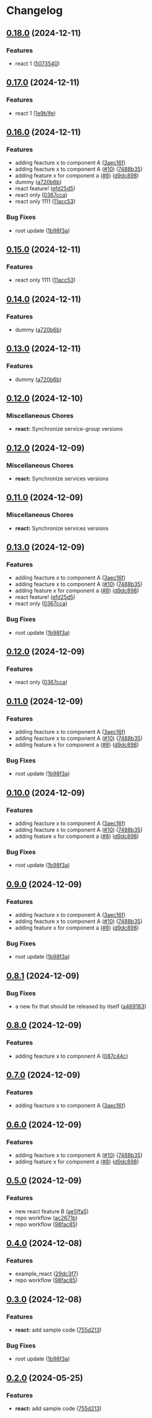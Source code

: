 # Changelog

## [0.18.0](https://github.com/safizn/release-please-monorepo-example-forked/compare/@react@v0.17.0...@react@v0.18.0) (2024-12-11)


### Features

* react 1 ([5073540](https://github.com/safizn/release-please-monorepo-example-forked/commit/5073540350e6a59e836a5f24db2617533db13dcc))

## [0.17.0](https://github.com/safizn/release-please-monorepo-example-forked/compare/@react@v0.16.0...@react@v0.17.0) (2024-12-11)


### Features

* react 1 ([1e9b1fe](https://github.com/safizn/release-please-monorepo-example-forked/commit/1e9b1fe5501b45c2b432da50488667ca97819ae2))

## [0.16.0](https://github.com/safizn/release-please-monorepo-example-forked/compare/@react-v0.15.0...@react@v0.16.0) (2024-12-11)


### Features

* adding feacture x to component A ([3aec16f](https://github.com/safizn/release-please-monorepo-example-forked/commit/3aec16faf3c5fb95ff3486ff6f4671ac39ddab91))
* adding feacture x to component A ([#10](https://github.com/safizn/release-please-monorepo-example-forked/issues/10)) ([7488b35](https://github.com/safizn/release-please-monorepo-example-forked/commit/7488b355c804d2bbc0ebe3be4f5659f2eee0c05d))
* adding feature x for component a ([#8](https://github.com/safizn/release-please-monorepo-example-forked/issues/8)) ([d9dc898](https://github.com/safizn/release-please-monorepo-example-forked/commit/d9dc898d76487347e395f3f954046d57060726ca))
* dummy ([a720b6b](https://github.com/safizn/release-please-monorepo-example-forked/commit/a720b6b3f218bf4b9913acad6f67adcad8c5426f))
* react feature! ([efd25d5](https://github.com/safizn/release-please-monorepo-example-forked/commit/efd25d5bd889753cc903b260da87e1df183c4f9e))
* react only ([0367cca](https://github.com/safizn/release-please-monorepo-example-forked/commit/0367cca061068f2c5079772459f183915669c6b9))
* react only 1111 ([11acc53](https://github.com/safizn/release-please-monorepo-example-forked/commit/11acc53be29bebab86dd41283209b3b6a5b9972d))


### Bug Fixes

* root update ([1b98f3a](https://github.com/safizn/release-please-monorepo-example-forked/commit/1b98f3a641a0fb41d41e71d8c0be204043bf2112))

## [0.15.0](https://github.com/safizn/release-please-monorepo-example-forked/compare/react@v0.14.0...react@v0.15.0) (2024-12-11)


### Features

* react only 1111 ([11acc53](https://github.com/safizn/release-please-monorepo-example-forked/commit/11acc53be29bebab86dd41283209b3b6a5b9972d))

## [0.14.0](https://github.com/safizn/release-please-monorepo-example-forked/compare/react@v0.13.0...react@v0.14.0) (2024-12-11)


### Features

* dummy ([a720b6b](https://github.com/safizn/release-please-monorepo-example-forked/commit/a720b6b3f218bf4b9913acad6f67adcad8c5426f))

## [0.13.0](https://github.com/safizn/release-please-monorepo-example-forked/compare/react@v0.12.0...react@v0.13.0) (2024-12-11)


### Features

* dummy ([a720b6b](https://github.com/safizn/release-please-monorepo-example-forked/commit/a720b6b3f218bf4b9913acad6f67adcad8c5426f))

## [0.12.0](https://github.com/safizn/release-please-monorepo-example-forked/compare/react@v0.12.0...react@v0.12.0) (2024-12-10)


### Miscellaneous Chores

* **react:** Synchronize service-group versions

## [0.12.0](https://github.com/safizn/release-please-monorepo-example-forked/compare/react@v0.11.0...react@v0.12.0) (2024-12-09)


### Miscellaneous Chores

* **react:** Synchronize services versions

## [0.11.0](https://github.com/safizn/release-please-monorepo-example-forked/compare/react@v0.13.0...react@v0.11.0) (2024-12-09)


### Miscellaneous Chores

* **react:** Synchronize services versions

## [0.13.0](https://github.com/safizn/release-please-monorepo-example-forked/compare/react-v0.12.0...react@v0.13.0) (2024-12-09)


### Features

* adding feacture x to component A ([3aec16f](https://github.com/safizn/release-please-monorepo-example-forked/commit/3aec16faf3c5fb95ff3486ff6f4671ac39ddab91))
* adding feacture x to component A ([#10](https://github.com/safizn/release-please-monorepo-example-forked/issues/10)) ([7488b35](https://github.com/safizn/release-please-monorepo-example-forked/commit/7488b355c804d2bbc0ebe3be4f5659f2eee0c05d))
* adding feature x for component a ([#8](https://github.com/safizn/release-please-monorepo-example-forked/issues/8)) ([d9dc898](https://github.com/safizn/release-please-monorepo-example-forked/commit/d9dc898d76487347e395f3f954046d57060726ca))
* react feature! ([efd25d5](https://github.com/safizn/release-please-monorepo-example-forked/commit/efd25d5bd889753cc903b260da87e1df183c4f9e))
* react only ([0367cca](https://github.com/safizn/release-please-monorepo-example-forked/commit/0367cca061068f2c5079772459f183915669c6b9))


### Bug Fixes

* root update ([1b98f3a](https://github.com/safizn/release-please-monorepo-example-forked/commit/1b98f3a641a0fb41d41e71d8c0be204043bf2112))

## [0.12.0](https://github.com/safizn/release-please-monorepo-example-forked/compare/react@v0.11.0...react@v0.12.0) (2024-12-09)


### Features

* react only ([0367cca](https://github.com/safizn/release-please-monorepo-example-forked/commit/0367cca061068f2c5079772459f183915669c6b9))

## [0.11.0](https://github.com/safizn/release-please-monorepo-example-forked/compare/react-v0.9.0...react@v0.11.0) (2024-12-09)


### Features

* adding feacture x to component A ([3aec16f](https://github.com/safizn/release-please-monorepo-example-forked/commit/3aec16faf3c5fb95ff3486ff6f4671ac39ddab91))
* adding feacture x to component A ([#10](https://github.com/safizn/release-please-monorepo-example-forked/issues/10)) ([7488b35](https://github.com/safizn/release-please-monorepo-example-forked/commit/7488b355c804d2bbc0ebe3be4f5659f2eee0c05d))
* adding feature x for component a ([#8](https://github.com/safizn/release-please-monorepo-example-forked/issues/8)) ([d9dc898](https://github.com/safizn/release-please-monorepo-example-forked/commit/d9dc898d76487347e395f3f954046d57060726ca))


### Bug Fixes

* root update ([1b98f3a](https://github.com/safizn/release-please-monorepo-example-forked/commit/1b98f3a641a0fb41d41e71d8c0be204043bf2112))

## [0.10.0](https://github.com/safizn/release-please-monorepo-example-forked/compare/react-v0.9.0...react@v0.10.0) (2024-12-09)


### Features

* adding feacture x to component A ([3aec16f](https://github.com/safizn/release-please-monorepo-example-forked/commit/3aec16faf3c5fb95ff3486ff6f4671ac39ddab91))
* adding feacture x to component A ([#10](https://github.com/safizn/release-please-monorepo-example-forked/issues/10)) ([7488b35](https://github.com/safizn/release-please-monorepo-example-forked/commit/7488b355c804d2bbc0ebe3be4f5659f2eee0c05d))
* adding feature x for component a ([#8](https://github.com/safizn/release-please-monorepo-example-forked/issues/8)) ([d9dc898](https://github.com/safizn/release-please-monorepo-example-forked/commit/d9dc898d76487347e395f3f954046d57060726ca))


### Bug Fixes

* root update ([1b98f3a](https://github.com/safizn/release-please-monorepo-example-forked/commit/1b98f3a641a0fb41d41e71d8c0be204043bf2112))

## [0.9.0](https://github.com/safizn/release-please-monorepo-example-forked/compare/@react-v0.8.1...@react@v0.9.0) (2024-12-09)


### Features

* adding feacture x to component A ([3aec16f](https://github.com/safizn/release-please-monorepo-example-forked/commit/3aec16faf3c5fb95ff3486ff6f4671ac39ddab91))
* adding feacture x to component A ([#10](https://github.com/safizn/release-please-monorepo-example-forked/issues/10)) ([7488b35](https://github.com/safizn/release-please-monorepo-example-forked/commit/7488b355c804d2bbc0ebe3be4f5659f2eee0c05d))
* adding feature x for component a ([#8](https://github.com/safizn/release-please-monorepo-example-forked/issues/8)) ([d9dc898](https://github.com/safizn/release-please-monorepo-example-forked/commit/d9dc898d76487347e395f3f954046d57060726ca))


### Bug Fixes

* root update ([1b98f3a](https://github.com/safizn/release-please-monorepo-example-forked/commit/1b98f3a641a0fb41d41e71d8c0be204043bf2112))

## [0.8.1](https://github.com/safizn/release-please-monorepo-example-forked/compare/hello-react@v0.8.0...hello-react@v0.8.1) (2024-12-09)


### Bug Fixes

* a new fix that should be released by itself ([a469183](https://github.com/safizn/release-please-monorepo-example-forked/commit/a469183c04aa5fa3f238c4108152d4740425f327))

## [0.8.0](https://github.com/safizn/release-please-monorepo-example-forked/compare/hello-react@v0.7.0...hello-react@v0.8.0) (2024-12-09)


### Features

* adding feacture x to component A ([087c44c](https://github.com/safizn/release-please-monorepo-example-forked/commit/087c44c7986d064eaade722840c6564cca2c5232))

## [0.7.0](https://github.com/safizn/release-please-monorepo-example-forked/compare/hello-react@v0.6.0...hello-react@v0.7.0) (2024-12-09)


### Features

* adding feacture x to component A ([3aec16f](https://github.com/safizn/release-please-monorepo-example-forked/commit/3aec16faf3c5fb95ff3486ff6f4671ac39ddab91))

## [0.6.0](https://github.com/safizn/release-please-monorepo-example-forked/compare/hello-react@v0.5.0...hello-react@v0.6.0) (2024-12-09)


### Features

* adding feacture x to component A ([#10](https://github.com/safizn/release-please-monorepo-example-forked/issues/10)) ([7488b35](https://github.com/safizn/release-please-monorepo-example-forked/commit/7488b355c804d2bbc0ebe3be4f5659f2eee0c05d))
* adding feature x for component a ([#8](https://github.com/safizn/release-please-monorepo-example-forked/issues/8)) ([d9dc898](https://github.com/safizn/release-please-monorepo-example-forked/commit/d9dc898d76487347e395f3f954046d57060726ca))

## [0.5.0](https://github.com/safizn/release-please-monorepo-example-forked/compare/hello-react@v0.4.0...hello-react@v0.5.0) (2024-12-09)


### Features

* new react feature B ([ae5ffa5](https://github.com/safizn/release-please-monorepo-example-forked/commit/ae5ffa535924905901d9242542255bdaf821b9dd))
* repo workflow ([ac2671b](https://github.com/safizn/release-please-monorepo-example-forked/commit/ac2671bd756ced191ef9340e07f27755633e6b40))
* repo workflow ([98fac85](https://github.com/safizn/release-please-monorepo-example-forked/commit/98fac85ffe57b398a0a96a78f09e23a426bab4f5))

## [0.4.0](https://github.com/safizn/release-please-monorepo-example-forked/compare/hello-react@v0.3.0...hello-react@v0.4.0) (2024-12-08)


### Features

* example_react ([29dc3f7](https://github.com/safizn/release-please-monorepo-example-forked/commit/29dc3f75ced7c11161ceb3ac1de95bc8f68e0e68))
* repo workflow ([98fac85](https://github.com/safizn/release-please-monorepo-example-forked/commit/98fac85ffe57b398a0a96a78f09e23a426bab4f5))

## [0.3.0](https://github.com/safizn/release-please-monorepo-example-forked/compare/hello-react-v0.2.0...hello-react@v0.3.0) (2024-12-08)


### Features

* **react:** add sample code ([755d213](https://github.com/safizn/release-please-monorepo-example-forked/commit/755d2133dde08b8e1aeb2012256ee58b934fc346))


### Bug Fixes

* root update ([1b98f3a](https://github.com/safizn/release-please-monorepo-example-forked/commit/1b98f3a641a0fb41d41e71d8c0be204043bf2112))

## [0.2.0](https://github.com/amarjanica/release-please-monorepo-example/compare/hello-react-v0.1.0...hello-react@v0.2.0) (2024-05-25)


### Features

* **react:** add sample code ([755d213](https://github.com/amarjanica/release-please-monorepo-example/commit/755d2133dde08b8e1aeb2012256ee58b934fc346))
